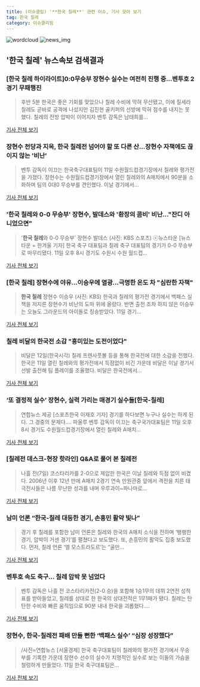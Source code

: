 ```yaml
---
title: (이슈클립) '**한국 칠레**' 관련 이슈, 기사 모아 보기
tag: 한국 칠레
category: 이슈클리핑
---
```

![wordcloud](https://s3.ap-northeast-2.amazonaws.com/lyrics101-wordcloud/2018-09-12-1536698150.png)
![news_img](https://user-images.githubusercontent.com/42597476/44507050-1206f400-a6e4-11e8-8d98-7ffbfebb353f.png)
## **'**한국 칠레**'** 뉴스속보 검색결과
### [**한국 칠레** 하이라이트]0:0무승부 장현수 실수는 여전히 진행 중…벤투호 2경기 무패행진

>후반 5분 한국은 좋은 기회를 맞았으나 칠레 수비에 막혀 무산됐고, 이에 질세라 칠레도 곧바로 공격에 나섰지만 김진현 골키퍼의 선방에 막혀 점수를 내지는 못했다. 칠레의 전방 압박이 이어지자 벤투 감독은 남태희를...

<a href="http://leaders.asiae.co.kr/news/articleView.html?idxno=74674" target="_blank">기사 전체 보기</a>

### 장현수 천당과 지옥, **한국 칠레**전 넘어야 할 또 다른 산…장현수 자책에도 끊이지 않는 '비난'

>벤투 감독이 이끄는 한국축구대표팀이 11일 수원월드컵경기장에서 칠레와 평가전을 가졌다. 장현수는 수원월드컵경기장에서 열린 칠레와의 A매치에서 90분을 소화하며 팀의 0대0 무승부를 견인했다. 이날 경기에서...

<a href="http://www.kgdm.co.kr/news/articleView.html?idxno=606488" target="_blank">기사 전체 보기</a>

### '**한국 칠레**와 0-0 무승부' 장현수, 발데스와 '환장의 콤비' 비난…"잔디 아니었으면"

>'**한국 칠레**와 0-0 무승부' 장현수 발데스 (사진: KBS 스포츠) ⓒ뉴스타운 [뉴스타운 = 한겨울 기자] 한국 축구 대표팀과 칠레 축구 대표팀의 경기가 0-0 무승부로 마무리됐다. 11일 오후 8시 경기도 수원시 수원 월드컵...

<a href="http://www.newstown.co.kr/news/articleView.html?idxno=340188" target="_blank">기사 전체 보기</a>

### [**한국 칠레**] 장현수에 야유…이승우에 열광…극명한 온도 차 "심란한 자책"

>**한국 칠레** 장현수 이승우 (사진: KBS) 한국과 칠레의 평가전 경기에서 백패스 실책을 저지른 장현수가 비난의 도마 위에 올랐다. 반면 출전 조차 하지 않은 이승우는 오늘도 그라운드의 아이돌로 칭송받았다. 11일 경기...

<a href="http://www.jemin.com/news/articleView.html?idxno=538503" target="_blank">기사 전체 보기</a>

### 칠레 비달의 한국전 소감 "흥미있는 도전이었다"

>비달은 12일(한국시각) 칠레 프렌사풋볼 등을 통해 한국전에 대한 소감을 전했다. 한국은 11일 열린 칠레와의 평가전에서 득점없이 비긴 가운데 비달은 이날 경기서 선발 출전해 팀 플레이를 조율했다. 비달은 한국전에서...

<a href="http://www.mydaily.co.kr/new_yk/html/read.php?newsid=201809120528533675&ext=na" target="_blank">기사 전체 보기</a>

### ‘또 결정적 실수’ 장현수, 실력 가리는 매경기 실수들[한국-칠레]

>연합뉴스 제공 [스포츠한국 이재호 기자] 경기를 하다보면 누구나 실수는 하게 된다. 그 경중의 문제다.... 파울루 벤투 감독이 이끄는 축구국가대표팀은 11일 오후 8시 경기도 수원월드컵경기장에서 열린 칠레와 A매치...

<a href="http://sports.hankooki.com/lpage/soccer/201809/sp2018091205002398040.htm" target="_blank">기사 전체 보기</a>

### [칠레전 데스크-현장 핫라인] Q&A로 풀어 본 칠레전

>나흘 전(7일) 코스타리카를 2-0으로 제압한 한국은 이날 칠레와 득점 없이 비겼다. 2006년 이후 12년 만에 A매치 2경기 연속 만원관중 앞에서 격전을 치른 태극전사들은 나름 무난한 성과를 내며 우루과이~파나마로...

<a href="http://sports.donga.com/3/all/20180911/91941152/3" target="_blank">기사 전체 보기</a>

### 남미 언론 “한국-칠레 대등한 경기, 손흥민 활약 빛나”

>경기 후 칠레를 포함한 남미 언론은 칠레와 한국의 A매치 소식을 전하며 ‘팽팽한 경기, 압박이 거센 경기’를 펼쳤다고 보도했다. 또, 손흥민의 활약도 집중 보도했다. 먼저, 칠레 언론 ‘엘 모스트라도르’는 “골만...

<a href="http://www.goal.com/kr/%EB%89%B4%EC%8A%A4/a/ynz0d9bqpetx1waf221vyyioi" target="_blank">기사 전체 보기</a>

### 벤투호 속도 축구… 칠레 압박 못 넘었다

>벤투 감독은 나흘 전 코스타리카전(2-0 승)을 포함해 1승1무의 데뷔 2연전 성적표를 받아들었고, 칠레를 상대로 한 한국의 상대전적은 1무1패가 됐다. 칠레는 탄탄한 수비와 빠른 움직임으로 90분 내내 한국을 괴롭혔다....

<a href="http://www.seoul.co.kr/news/newsView.php?id=20180912031012&wlog_tag3=naver" target="_blank">기사 전체 보기</a>

### 장현수, 한국-칠레전 패배 만들 뻔한 ‘백패스 실수’ “심장 성장했다”

>/사진=연합뉴스 [서울경제] 한국 축구대표팀이 칠레와의 평가전 경기에서 무승부를 기록한 가운데 장현수 선수의 실수가 치명적인 실수로 보는 이들의 가슴을 철렁하게 만들었다. 11일 한국 축구대표팀은...

<a href="http://www.sedaily.com/NewsView/1S4LVKLSZ8" target="_blank">기사 전체 보기</a>


